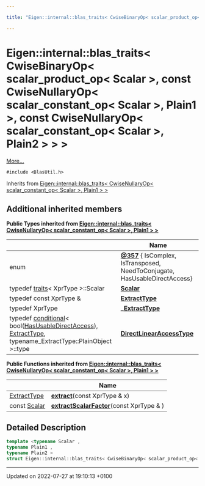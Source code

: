 ```yaml
---

title: "Eigen::internal::blas_traits< CwiseBinaryOp< scalar_product_op< Scalar >, const CwiseNullaryOp< scalar_constant_op< Scalar >, Plain1 >, const CwiseNullaryOp< scalar_constant_op< Scalar >, Plain2 > > >"

---
```


# Eigen::internal::blas_traits< CwiseBinaryOp< scalar_product_op< Scalar >, const CwiseNullaryOp< scalar_constant_op< Scalar >, Plain1 >, const CwiseNullaryOp< scalar_constant_op< Scalar >, Plain2 > > >



 [More...](#detailed-description)


`#include <BlasUtil.h>`

Inherits from [Eigen::internal::blas_traits< CwiseNullaryOp< scalar_constant_op< Scalar >, Plain1 > >](http://example.org/classes/structeigen_1_1internal_1_1blas__traits/)

## Additional inherited members

**Public Types inherited from [Eigen::internal::blas_traits< CwiseNullaryOp< scalar_constant_op< Scalar >, Plain1 > >](http://example.org/classes/structeigen_1_1internal_1_1blas__traits/)**

|                | Name           |
| -------------- | -------------- |
| enum| **[@357](http://example.org/classes/structeigen_1_1internal_1_1blas__traits/#enum-@357)** { IsComplex, IsTransposed, NeedToConjugate, HasUsableDirectAccess} |
| typedef <a href="http://example.org/classes/structeigen_1_1internal_1_1traits/">traits</a>< XprType >::Scalar | **[Scalar](http://example.org/classes/structeigen_1_1internal_1_1blas__traits/#typedef-scalar)**  |
| typedef const XprType & | **[ExtractType](http://example.org/classes/structeigen_1_1internal_1_1blas__traits/#typedef-extracttype)**  |
| typedef XprType | **[_ExtractType](http://example.org/classes/structeigen_1_1internal_1_1blas__traits/#typedef--extracttype)**  |
| typedef <a href="http://example.org/classes/structeigen_1_1internal_1_1conditional/">conditional</a>< bool(<a href="http://example.org/classes/structeigen_1_1internal_1_1blas__traits/#enumvalue-hasusabledirectaccess">HasUsableDirectAccess</a>), <a href="http://example.org/classes/structeigen_1_1internal_1_1blas__traits/#typedef-extracttype">ExtractType</a>, typename_ExtractType::PlainObject >::type | **[DirectLinearAccessType](http://example.org/classes/structeigen_1_1internal_1_1blas__traits/#typedef-directlinearaccesstype)**  |

**Public Functions inherited from [Eigen::internal::blas_traits< CwiseNullaryOp< scalar_constant_op< Scalar >, Plain1 > >](http://example.org/classes/structeigen_1_1internal_1_1blas__traits/)**

|                | Name           |
| -------------- | -------------- |
| <a href="http://example.org/classes/structeigen_1_1internal_1_1blas__traits/#typedef-extracttype">ExtractType</a> | **[extract](http://example.org/classes/structeigen_1_1internal_1_1blas__traits/#function-extract)**(const XprType & x) |
| const <a href="http://example.org/classes/structeigen_1_1internal_1_1blas__traits/#typedef-scalar">Scalar</a> | **[extractScalarFactor](http://example.org/classes/structeigen_1_1internal_1_1blas__traits/#function-extractscalarfactor)**(const XprType & ) |


## Detailed Description

```cpp
template <typename Scalar ,
typename Plain1 ,
typename Plain2 >
struct Eigen::internal::blas_traits< CwiseBinaryOp< scalar_product_op< Scalar >, const CwiseNullaryOp< scalar_constant_op< Scalar >, Plain1 >, const CwiseNullaryOp< scalar_constant_op< Scalar >, Plain2 > > >;
```

-------------------------------

Updated on 2022-07-27 at 19:10:13 +0100
